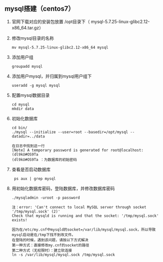 ## mysql搭建（centos7）

1. 官网下载对应的安装包放置 /opt目录下（ mysql-5.7.25-linux-glibc2.12-x86_64.tar.gz）

2. 修改mysql目录的名称

   ```shell
   mv mysql-5.7.25-linux-glibc2.12-x86_64 mysql
   ```

3. 添加用户组

   ```shell
   groupadd mysql
   ```

4. 添加用户mysql，并归属到mysql用户组下

   ```shell
   useradd -g mysql mysql
   ```

5. 配置mysql数据目录

   ```shell
   cd mysql
   mkdir data
   ```

6. 初始化数据库

   ```shell
   cd bin/
   ./mysql --initialize --user=root --basedir=/opt/mysql --datadir=../data
   
   在日志中找到这一行
   [Note] A temporary password is generated for root@localhost: (dl9kU#OS9Ta
   (dl9kU#OS9Ta ：为数据库的初始密码
   ```

7. 查看是否启动数据库

   ```shell
    ps aux | grep mysql
   ```

8. 用初始化数据库密码，登陆数据库，并修改数据库密码

   ```
   ./mysqladmin -uroot -p password
   
   注：error: 'Can't connect to local MySQL server through socket '/tmp/mysql.sock' (2)'
   Check that mysqld is running and that the socket: '/tmp/mysql.sock' exists!
   
   因为在/etc/my.cnf中mysqld的socket=/var/lib/mysql/mysql.sock，所以导致mysql启动是在/tmp下找不到改文件。
   在登陆的时候，遇到该问题，请按以下方式解决
   第一种方式：直接修改my.cnf的socket的路径
   第二种方式（无权限时）：建立软连接
   ln -s /var/lib/mysql/mysql.sock /tmp/mysql.sock
   
   ```

   

   